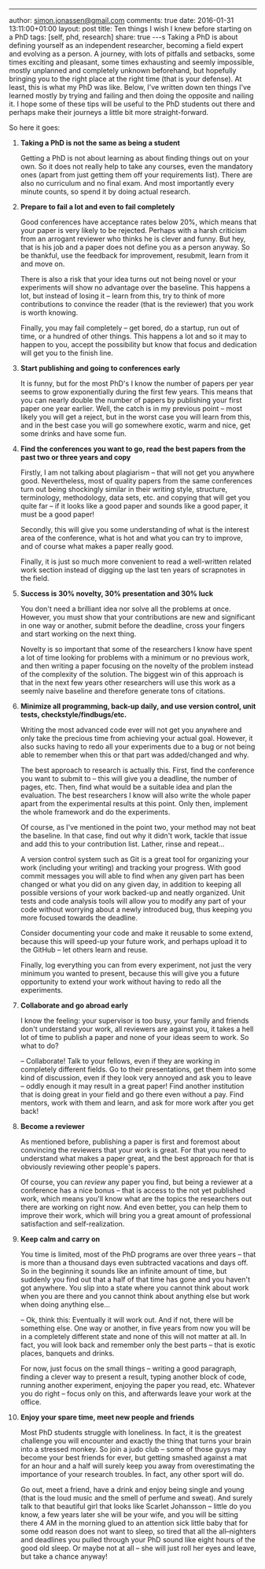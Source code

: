 ---
author: simon.jonassen@gmail.com
comments: true
date: 2016-01-31 13:11:00+01:00
layout: post
title: Ten things I wish I knew before starting on a PhD
tags: [self, phd, research]
share: true
---s
Taking a PhD is about defining yourself as an independent researcher, becoming a field expert and evolving as a person. A journey, with lots of pitfalls and setbacks, some times exciting and pleasant, some times exhausting and seemly impossible, mostly unplanned and completely unknown beforehand, but hopefully bringing you to the right place at the right time (that is your defense). At least, this is what my PhD was like. Below, I've written down ten things I've learned mostly by trying and failing and then doing the opposite and nailing it. I hope some of these tips will be useful to the PhD students out there and perhaps make their journeys a little bit more straight-forward.

So here it goes:

1. **Taking a PhD is not the same as being a student**
   
   Getting a PhD is not about learning as about finding things out on your own. So it does not really help to take any courses, even the mandatory ones (apart from just getting them off your requirements list). There are also no curriculum and no final exam. And most importantly every minute counts, so spend it by doing actual research.
   
2. **Prepare to fail a lot and even to fail completely**
   
   Good conferences have acceptance rates below 20%, which means that your paper is very likely to be rejected. Perhaps with a harsh criticism from an arrogant reviewer who thinks he is clever and funny. But hey, that is his job and a paper does not define you as a person anyway. So be thankful, use the feedback for improvement, resubmit, learn from it and move on.
   
   There is also a risk that your idea turns out not being novel or your experiments will show no advantage over the baseline. This happens a lot, but instead of losing it – learn from this, try to think of more contributions to convince the reader (that is the reviewer) that you work is worth knowing.
   
   Finally, you may fail completely – get bored, do a startup, run out of time, or a hundred of other things. This happens a lot and so it may to happen to you, accept the possibility but know that focus and dedication will get you to the finish line.
   
3. **Start publishing and going to conferences early**
   
   It is funny, but for the most PhD's I know the number of papers per year seems to grow exponentially during the first few years. This means that you can nearly double the number of papers by publishing your first paper one year earlier. Well, the catch is in my previous point – most likely you will get a reject, but in the worst case you will learn from this, and in the best case you will go somewhere exotic, warm and nice, get some drinks and have some fun.
   
4. **Find the conferences you want to go, read the best papers from the past two or three years and copy**
   
   Firstly, I am not talking about plagiarism – that will not get you anywhere good. Nevertheless, most of quality papers from the same conferences turn out being shockingly similar in their writing style, structure, terminology, methodology, data sets, etc. and copying that will get you quite far – if it looks like a good paper and sounds like a good paper, it must be a good paper!
   
   Secondly, this will give you some understanding of what is the interest area of the conference, what is hot and what you can try to improve, and of course what makes a paper really good. 
   
   Finally, it is just so much more convenient to read a well-written related work section instead of digging up the last ten years of scrapnotes in the field.
   
5. **Success is 30% novelty, 30% presentation and 30% luck**
   
   You don't need a brilliant idea nor solve all the problems at once. However, you must show that your contributions are new and significant in one way or another, submit before the deadline, cross your fingers and start working on the next thing.
   
   Novelty is so important that some of the researchers I know have spent a lot of time looking for problems with a minimum or no previous work, and then writing a paper focusing on the novelty of the problem instead of the complexity of the solution. The biggest win of this approach is that in the next few years other researchers will use this work as a seemly naive baseline and therefore generate tons of citations.
   
6. **Minimize all programming, back-up daily, and use version control, unit tests, checkstyle/findbugs/etc.**
   
   Writing the most advanced code ever will not get you anywhere and only take the precious time from achieving your actual goal. However, it also sucks having to redo all your experiments due to a bug or not being able to remember when this or that part was added/changed and why. 
   
   The best approach to research is actually this. First, find the conference you want to submit to – this will give you a deadline, the number of pages, etc. Then, find what would be a suitable idea and plan the evaluation. The best researchers I know will also write the whole paper apart from the experimental results at this point. Only then, implement the whole framework and do the experiments.
   
   Of course, as I've mentioned in the point two, your method may not beat the baseline. In that case, find out why it didn't work, tackle that issue and add this to your contribution list. Lather, rinse and repeat...
   
   A version control system such as Git is a great tool for organizing your work (including your writing) and tracking your progress. With good commit messages you will able to find when any given part has been changed or what you did on any given day, in addition to keeping all possible versions of your work backed-up and neatly organized. Unit tests and code analysis tools will allow you to modify any part of your code without worrying about a newly introduced bug, thus keeping you more focused towards the deadline. 
   
   Consider documenting your code and make it reusable to some extend, because this will speed-up your future work, and perhaps upload it to the GitHub – let others learn and reuse. 
   
   Finally, log everything you can from every experiment, not just the very minimum you wanted to present, because this will give you a future opportunity to extend your work without having to redo all the experiments.
   
7. **Collaborate and go abroad early**
   
   I know the feeling: your supervisor is too busy, your family and friends don't understand your work, all reviewers are against you, it takes a hell lot of time to publish a paper and none of your ideas seem to work. So what to do? 
   
   – Collaborate! Talk to your fellows, even if they are working in completely different fields. Go to their presentations, get them into some kind of discussion, even if they look very annoyed and ask you to leave – oddly enough it may result in a great paper!  Find another institution that is doing great in your field and go there even without a pay. Find mentors, work with them and learn, and ask for more work after you get back!
   
8. **Become a reviewer**
   
   As mentioned before, publishing a paper is first and foremost about convincing the reviewers that your work is great. For that you need to understand what makes a paper great, and the best approach for that is obviously reviewing other people's papers.
   
   Of course, you can *review* any paper you find, but being a reviewer at a conference has a nice bonus – that is access to the not yet published work, which means you'll know what are the topics the researchers out there are working on right now. And even better, you can help them to improve their work, which will bring you a great amount of professional satisfaction and self-realization.
   
9. **Keep calm and carry on**
   
   You time is limited, most of the PhD programs are over three years – that is more than a thousand days even subtracted vacations and days off. So in the beginning it sounds like an infinite amount of time, but suddenly you find out that a half of that time has gone and you haven't got anywhere. You slip into a state where you cannot think about work when you are there and you cannot think about anything else but work when doing anything else...
   
   – Ok, think this: Eventually it will work out. And if not, there will be something else. One way or another, in five years from now you will be in a completely different state and none of this will not matter at all. In fact, you will look back and remember only the best parts – that is exotic places, banquets and drinks.
   
   For now, just focus on the small things – writing a good paragraph, finding a clever way to present a result, typing another block of code, running another experiment, enjoying the paper you read, etc. Whatever you do right – focus only on this, and afterwards leave your work at the office.
   
10. **Enjoy your spare time, meet new people and friends**
    
    Most PhD students struggle with loneliness. In fact, it is the greatest challenge you will encounter and exactly the thing that turns your brain into a stressed monkey. So join a judo club – some of those guys may become your best friends for ever, but getting smashed against a mat for an hour and a half will surely keep you away from overestimating the importance of your research troubles. In fact, any other sport will do.
    
    Go out, meet a friend, have a drink and enjoy being single and young (that is the loud music and the smell of perfume and sweat). And surely talk to that beautiful girl that looks like Scarlet Johansson – little do you know, a few years later she will be your wife, and you will be sitting there 4 AM in the morning glued to an attention sick little baby that for some odd reason does not want to sleep, so tired that all the all–nighters and deadlines you pulled through your PhD sound like eight hours of the good old sleep. Or maybe not at all – she will just roll her eyes and leave, but take a chance anyway!
